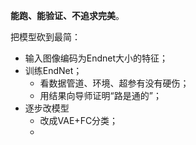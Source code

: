**能跑、能验证、不追求完美**。

把模型砍到最简：

- 输入图像编码为Endnet大小的特征；
- 训练EndNet；
  - 看数据管道、环境、超参有没有硬伤；
  - 用结果向导师证明“路是通的”；
- 逐步改模型
  - 改成VAE+FC分类；
  - 